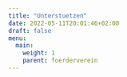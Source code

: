 ```yaml
---
title: "Unterstuetzen"
date: 2022-05-11T20:01:46+02:00
draft: false
menu:
  main:
    weight: 1
    parent: foerderverein
---
```


